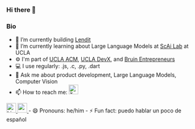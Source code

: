 ### Hi there 👋

### Bio
- 🔭 I’m currently building [Lendit](https://getlendit.com/)
- 🌱 I’m currently learning about Large Language Models at [ScAi Lab](https://scai.cs.ucla.edu/) at UCLA
- ⚙️  I'm part of [UCLA ACM](https://www.uclaacm.com/), [UCLA DevX](https://www.ucladevx.com/), and [Bruin Entrepreneurs](https://bruinentrepreneurs.org/)
- 💻 I use regularly: .js, .c, .py, .dart
- 💬 Ask me about product development, Large Language Models, Computer Vision
- 📫 How to reach me: <a href="https://twitter.com/ArjunRajLoomba">
  <img src="https://cdn.jsdelivr.net/gh/dmhendricks/signature-social-icons/icons/round-flat-filled/50px/twitter.png" alt="Twitter" title="Twitter" width="25" height="25" />
</a>
<a href="https://www.linkedin.com/in/arjun-raj-loomba-63473719b/">
  <img src="https://cdn.jsdelivr.net/gh/dmhendricks/signature-social-icons/icons/round-flat-filled/50px/linkedin.png" alt="LinkedIn" title="LinkedIn" width="25" height="25"/>
</a>
<a href="mailto:arjunrajloomba@g.ucla.edu">
<img height="25" width="25" src="https://cdn.jsdelivr.net/npm/simple-icons@v9/icons/gmail/#EA4335.svg" alt="gmail" title="gmail"/>
</a>
- 😄 Pronouns: he/him
- ⚡ Fun fact: puedo hablar un poco de español

